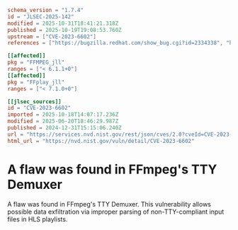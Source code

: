 ```toml
schema_version = "1.7.4"
id = "JLSEC-2025-142"
modified = 2025-10-31T18:41:21.318Z
published = 2025-10-19T19:08:53.760Z
upstream = ["CVE-2023-6602"]
references = ["https://bugzilla.redhat.com/show_bug.cgi?id=2334338", "https://bugzilla.redhat.com/show_bug.cgi?id=2334338"]

[[affected]]
pkg = "FFMPEG_jll"
ranges = ["< 6.1.1+0"]
[[affected]]
pkg = "FFplay_jll"
ranges = ["< 7.1.0+0"]

[[jlsec_sources]]
id = "CVE-2023-6602"
imported = 2025-10-18T14:07:17.236Z
modified = 2025-06-20T18:46:29.987Z
published = 2024-12-31T15:15:06.240Z
url = "https://services.nvd.nist.gov/rest/json/cves/2.0?cveId=CVE-2023-6602"
html_url = "https://nvd.nist.gov/vuln/detail/CVE-2023-6602"
```

# A flaw was found in FFmpeg's TTY Demuxer

A flaw was found in FFmpeg's TTY Demuxer. This vulnerability allows possible data exfiltration via improper parsing of non-TTY-compliant input files in HLS playlists.

